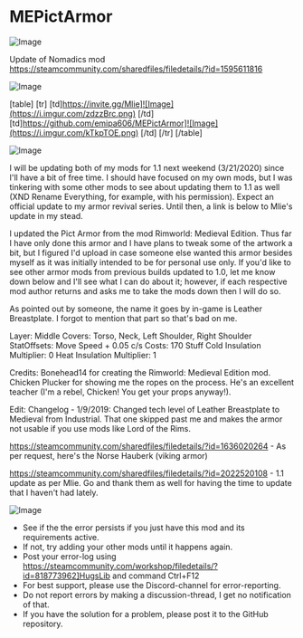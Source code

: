 # MEPictArmor

![Image](https://i.imgur.com/WAEzk68.png)

Update of Nomadics mod
https://steamcommunity.com/sharedfiles/filedetails/?id=1595611816

![Image](https://i.imgur.com/7Gzt3Rg.png)


[table]
	[tr]
		[td]https://invite.gg/Mlie]![Image](https://i.imgur.com/zdzzBrc.png)
[/td]
		[td]https://github.com/emipa606/MEPictArmor]![Image](https://i.imgur.com/kTkpTOE.png)
[/td]
	[/tr]
[/table]
	
![Image](https://i.imgur.com/NOW7jU1.png)


I will be updating both of my mods for 1.1 next weekend (3/21/2020) since I&apos;ll have a bit of free time. I should have focused on my own mods, but I was tinkering with some other mods to see about updating them to 1.1 as well (XND Rename Everything, for example, with his permission). Expect an official update to my armor revival series. Until then, a link is below to Mlie&apos;s update in my stead.



I updated the Pict Armor from the mod Rimworld: Medieval Edition. Thus far I have only done this armor and I have plans to tweak some of the artwork a bit, but I figured I&apos;d upload in case someone else wanted this armor besides myself as it was initially intended to be for personal use only. If you&apos;d like to see other armor mods from previous builds updated to 1.0, let me know down below and I&apos;ll see what I can do about it; however, if each respective mod author returns and asks me to take the mods down then I will do so.

As pointed out by someone, the name it goes by in-game is Leather Breastplate. I forgot to mention that part so that&apos;s bad on me.

Layer: Middle
Covers: Torso, Neck, Left Shoulder, Right Shoulder
StatOffsets: Move Speed + 0.05 c/s
Costs: 170 Stuff
Cold Insulation Multiplier: 0
Heat Insulation Multiplier: 1


Credits:
Bonehead14 for creating the Rimworld: Medieval Edition mod.
Chicken Plucker for showing me the ropes on the process. He&apos;s an excellent teacher (I&apos;m a rebel, Chicken! You get your props anyway!).



Edit: Changelog - 1/9/2019: Changed tech level of Leather Breastplate to Medieval from Industrial. That one skipped past me and makes the armor not usable if you use mods like Lord of the Rims.



https://steamcommunity.com/sharedfiles/filedetails/?id=1636020264 - As per request, here&apos;s the Norse Hauberk (viking armor)

https://steamcommunity.com/sharedfiles/filedetails/?id=2022520108 - 1.1 update as per Mlie. Go and thank them as well for having the time to update that I haven&apos;t had lately.


![Image](https://i.imgur.com/Rs6T6cr.png)



-  See if the the error persists if you just have this mod and its requirements active.
-  If not, try adding your other mods until it happens again.
-  Post your error-log using https://steamcommunity.com/workshop/filedetails/?id=818773962]HugsLib and command Ctrl+F12
-  For best support, please use the Discord-channel for error-reporting.
-  Do not report errors by making a discussion-thread, I get no notification of that.
-  If you have the solution for a problem, please post it to the GitHub repository.



